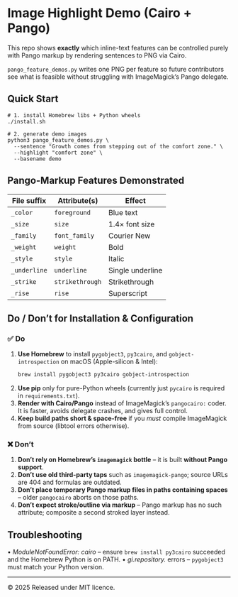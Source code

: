 # Image Highlight Demo (Cairo + Pango)

This repo shows **exactly** which inline-text features can be controlled
purely with Pango markup by rendering sentences to PNG via Cairo.

`pango_feature_demos.py` writes one PNG per feature so future contributors
see what is feasible without struggling with ImageMagick’s Pango delegate.

## Quick Start

```
# 1. install Homebrew libs + Python wheels
./install.sh

# 2. generate demo images
python3 pango_feature_demos.py \
  --sentence "Growth comes from stepping out of the comfort zone." \
  --highlight "comfort zone" \
  --basename demo
```

## Pango-Markup Features Demonstrated
| File suffix | Attribute(s) | Effect |
|-------------|--------------|--------|
| `_color`    | `foreground` | Blue text |
| `_size`     | `size`       | 1.4× font size |
| `_family`   | `font_family`| Courier New |
| `_weight`   | `weight`     | Bold |
| `_style`    | `style`      | Italic |
| `_underline`| `underline`  | Single underline |
| `_strike`   | `strikethrough` | Strikethrough |
| `_rise`     | `rise`       | Superscript |

## Do / Don’t for Installation & Configuration

### ✅ Do
1. **Use Homebrew** to install `pygobject3`, `py3cairo`, and
   `gobject-introspection` on macOS (Apple-silicon & Intel):
   ```bash
   brew install pygobject3 py3cairo gobject-introspection
   ```
2. **Use pip** only for pure-Python wheels (currently just `pycairo` is
   required in `requirements.txt`).
3. **Render with Cairo/Pango** instead of ImageMagick’s `pangocairo:` coder.
   It is faster, avoids delegate crashes, and gives full control.
4. **Keep build paths short & space-free** if you _must_ compile
   ImageMagick from source (libtool errors otherwise).

### ❌ Don’t
1. **Don’t rely on Homebrew’s `imagemagick` bottle** – it is built **without
   Pango support**.
2. **Don’t use old third-party taps** such as `imagemagick-pango`; source
   URLs are 404 and formulas are outdated.
3. **Don’t place temporary Pango markup files in paths containing spaces** –
   older `pangocairo` aborts on those paths.
4. **Don’t expect stroke/outline via markup** – Pango markup has no such
   attribute; composite a second stroked layer instead.

## Troubleshooting
• *ModuleNotFoundError: cairo* – ensure `brew install py3cairo` succeeded and
  the Homebrew Python is on PATH.
• *gi.repository.* errors – `pygobject3` must match your Python version.

---

© 2025  Released under MIT licence.

